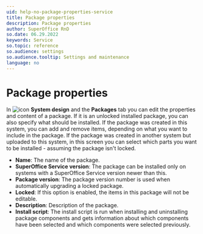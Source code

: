 ```yaml
---
uid: help-no-package-properties-service
title: Package properties
description: Package properties
author: SuperOffice RnD
so.date: 06.29.2022
keywords: Service
so.topic: reference
so.audience: settings
so.audience.tooltip: Settings and maintenance
language: no
---
```


# Package properties

In ![icon][img1] **System design** and the **Packages** tab you can edit the properties and content of a package. If it is an unlocked installed package, you can also specify what should be installed. If the package was created in this system, you can add and remove items, depending on what you want to include in the package. If the package was created in another system but uploaded to this system, in this screen you can select which parts you want to be installed - assuming the package isn't locked.

* **Name**: The name of the package.
* **SuperOffice Service version**: The package can be installed only on systems with a SuperOffice Service version newer than this.
* **Package version**: The package version number is used when automatically upgrading a locked package.
* **Locked**: If this option is enabled, the items in this package will not be editable.
* **Description**: Description of the package.
* **Install script**: The install script is run when installing and uninstalling package components and gets information about which components have been selected and which components were selected previously.

<!-- Referenced links -->

<!-- Referenced images -->
[img1]: ../../../../../common/icons/nav-admin-systemdesign-active.png

